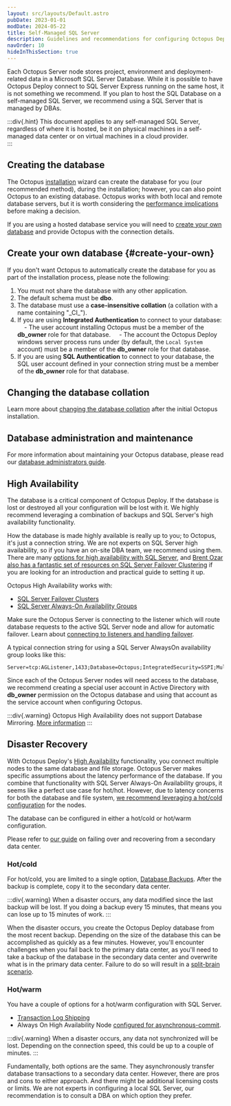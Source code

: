 ```yaml
---
layout: src/layouts/Default.astro
pubDate: 2023-01-01
modDate: 2024-05-22
title: Self-Managed SQL Server
description: Guidelines and recommendations for configuring Octopus Deploy to use a self-managed SQL Server.
navOrder: 10
hideInThisSection: true
---
```


Each Octopus Server node stores project, environment and deployment-related data in a Microsoft SQL Server Database. While it is possible to have Octopus Deploy connect to SQL Server Express running on the same host, it is not something we recommend.  If you plan to host the SQL Database on a self-managed SQL Server, we recommend using a SQL Server that is managed by DBAs.

:::div{.hint}
This document applies to any self-managed SQL Server, regardless of where it is hosted, be it on physical machines in a self-managed data center or on virtual machines in a cloud provider.  
:::

## Creating the database

The Octopus [installation](/docs/installation/) wizard can create the database for you (our recommended method), during the installation; however, you can also point Octopus to an existing database. Octopus works with both local and remote database servers, but it is worth considering the [performance implications](/docs/administration/managing-infrastructure/performance) before making a decision.

If you are using a hosted database service you will need to [create your own database](#create-your-own) and provide Octopus with the connection details.

## Create your own database \{#create-your-own}

If you don't want Octopus to automatically create the database for you as part of the installation process, please note the following:

1. You must not share the database with any other application.
1. The default schema must be **dbo**.
1. The database must use a **case-insensitive collation** (a collation with a name containing "\_CI\_").
1. If you are using **Integrated Authentication** to connect to your database:
    - The user account installing Octopus must be a member of the **db\_owner** role for that database.
    - The account the Octopus Deploy windows server process runs under (by default, the `Local System` account) must be a member of the **db\_owner** role for that database.
1. If you are using **SQL Authentication** to connect to your database, the SQL user account defined in your connection string must be a member of the **db\_owner** role for that database.

## Changing the database collation

Learn more about [changing the database collation](/docs/administration/data/octopus-database/changing-the-collation-of-the-octopus-database) after the initial Octopus installation.

## Database administration and maintenance

For more information about maintaining your Octopus database, please read our [database administrators guide](/docs/administration/data/octopus-database).

## High Availability

The database is a critical component of Octopus Deploy.  If the database is lost or destroyed all your configuration will be lost with it.  We highly recommend leveraging a combination of backups and SQL Server's high availability functionality.  

How the database is made highly available is really up to you; to Octopus, it's just a connection string. We are not experts on SQL Server high availability, so if you have an on-site DBA team, we recommend using them. There are many [options for high availability with SQL Server](https://msdn.microsoft.com/en-us/library/ms190202.aspx), and [Brent Ozar also has a fantastic set of resources on SQL Server Failover Clustering](http://www.brentozar.com/sql/sql-server-failover-cluster/) if you are looking for an introduction and practical guide to setting it up.

Octopus High Availability works with:

- [SQL Server Failover Clusters](https://docs.microsoft.com/en-us/sql/sql-server/failover-clusters/high-availability-solutions-sql-server)
- [SQL Server Always-On Availability Groups](https://docs.microsoft.com/en-us/sql/database-engine/availability-groups/windows/overview-of-always-on-availability-groups-sql-server)

Make sure the Octopus Server is connecting to the listener which will route database requests to the active SQL Server node and allow for automatic failover. Learn about [connecting to listeners and handling failover](https://docs.microsoft.com/en-us/sql/database-engine/availability-groups/windows/listeners-client-connectivity-application-failover).

A typical connection string for using a SQL Server AlwaysOn availability group looks like this:

```
Server=tcp:AGListener,1433;Database=Octopus;IntegratedSecurity=SSPI;MultiSubnetFailover=True
```

Since each of the Octopus Server nodes will need access to the database, we recommend creating a special user account in Active Directory with **db\_owner** permission on the Octopus database and using that account as the service account when configuring Octopus.

:::div{.warning}
Octopus High Availability does not support Database Mirroring. [More information](/docs/administration/data/octopus-database/#highavailability)
:::

## Disaster Recovery

With Octopus Deploy's [High Availability](/docs/administration/high-availability) functionality, you connect multiple nodes to the same database and file storage.  Octopus Server makes specific assumptions about the latency performance of the database.  If you combine that functionality with SQL Server Always-On Availability groups, it seems like a perfect use case for hot/hot.  However, due to latency concerns for both the database and file system, [we recommend leveraging a hot/cold configuration](https://octopus.com/whitepapers/best-practice-for-self-hosted-octopus-deploy-ha-dr) for the nodes.  

The database can be configured in either a hot/cold or hot/warm configuration.

Please refer to [our guide](/administration/data/failing-over-to-secondary-data-center) on failing over and recovering from a secondary data center.

### Hot/cold

For hot/cold, you are limited to a single option, [Database Backups](https://learn.microsoft.com/en-us/sql/relational-databases/backup-restore/backup-overview-sql-server).  After the backup is complete, copy it to the secondary data center.  

:::div{.warning}
When a disaster occurs, any data modified since the last backup will be lost.  If you doing a backup every 15 minutes, that means you can lose up to 15 minutes of work.
:::

When the disaster occurs, you create the Octopus Deploy database from the most recent backup.  Depending on the size of the database this can be accomplished as quickly as a few minutes.  However, you'll encounter challenges when you fail back to the primary data center, as you'll need to take a backup of the database in the secondary data center and overwrite what is in the primary data center.  Failure to do so will result in a [split-brain scenario](https://en.wikipedia.org/wiki/Split-brain_(computing)).

### Hot/warm

You have a couple of options for a hot/warm configuration with SQL Server.

- [Transaction Log Shipping](https://learn.microsoft.com/en-us/sql/database-engine/log-shipping/about-log-shipping-sql-server)
- Always On High Availability Node [configured for asynchronous-commit](https://learn.microsoft.com/en-us/sql/database-engine/availability-groups/windows/availability-modes-always-on-availability-groups?view=sql-server-ver16#AsyncCommitAvMode).

:::div{.warning}
When a disaster occurs, any data not synchronized will be lost.  Depending on the connection speed, this could be up to a couple of minutes.
:::

Fundamentally, both options are the same.  They asynchronously transfer database transactions to a secondary data center.  However, there are pros and cons to either approach.  And there might be additional licensing costs or limits.  We are not experts in configuring a local SQL Server, our recommendation is to consult a DBA on which option they prefer.  

